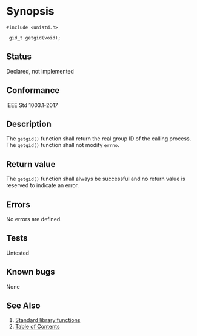 # Synopsis 
`#include <unistd.h>`

` gid_t getgid(void);`

## Status
Declared, not implemented
## Conformance
IEEE Std 1003.1-2017
## Description


The `getgid()` function shall return the real group ID of the calling process. The `getgid()` function shall not
modify `errno`.


## Return value


The `getgid()` function shall always be successful and no return value is reserved to indicate an error.


## Errors


No errors are defined.




## Tests

Untested

## Known bugs

None

## See Also 
1. [Standard library functions](../README.md)
2. [Table of Contents](../../../README.md)
